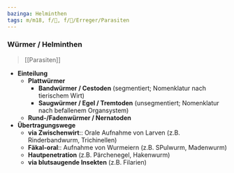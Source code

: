 ```yaml
---
bazinga: Helminthen
tags: m/m18, f/🦠, f/🦠/Erreger/Parasiten
---
```

### Würmer / Helminthen
> [[Parasiten]]
- **Einteilung**
	- **Plattwürmer**
		- **Bandwürmer / Cestoden** (segmentiert; Nomenklatur nach tierischem Wirt)
		- **Saugwürmer / Egel / Tremtoden** (unsegmentiert; Nomenklatur nach befallenem Organsystem)
	- **Rund-/Fadenwürmer / Nernatoden**
- **Übertragungswege**
	- **via Zwischenwirt**:: Orale Aufnahme von Larven (z.B. Rinderbandwurm, Trichinellen)
	- **Fäkal-oral**:: Aufnahme von Wurmeiern (z.B. SPulwurm, Madenwurm)
	- **Hautpenetration** (z.B. Pärchenegel, Hakenwurm)
	- **via blutsaugende Insekten** (z.B. Filarien)